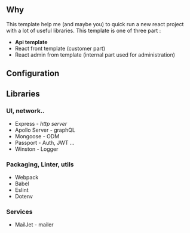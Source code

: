 
## Why

This template help me (and maybe you) to quick run a new react project with a lot of useful libraries.
This template is one of three part : 

- **Api template** 
- React front template (customer part)
- React admin from template (internal part used for administration)

## Configuration 

## Libraries

### UI, network..

- Express - _http server_
- Apollo Server - graphQL
- Mongoose - ODM 
- Passport - Auth, JWT ...
- Winston - Logger

### Packaging, Linter, utils

- Webpack
- Babel
- Eslint
- Dotenv
 
### Services

- MailJet - mailer